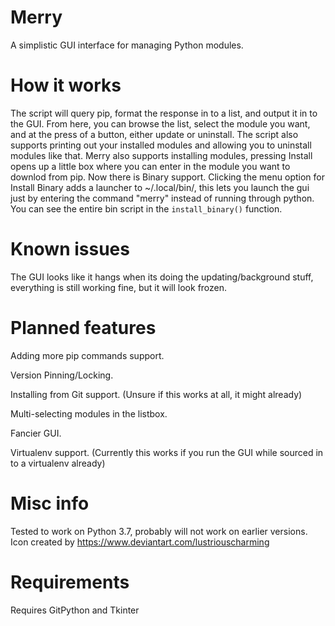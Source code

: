# Merry

A simplistic GUI interface for managing Python modules.

# How it works
The script will query pip, format the response in to a list, and output it in to the GUI.
From here, you can browse the list, select the module you want, and at the press of a button, either update or uninstall.
The script also supports printing out your installed modules and allowing you to uninstall modules like that.
Merry also supports installing modules, pressing Install opens up a little box where you can enter in the module you want to downlod from pip.
Now there is Binary support. Clicking the menu option for Install Binary adds a launcher to ~/.local/bin/, this lets you launch the gui just by entering the command "merry" instead of running through python.
You can see the entire bin script in the `install_binary()` function.

# Known issues
The GUI looks like it hangs when its doing the updating/background stuff, everything is still working fine, but it will look frozen.

# Planned features
Adding more pip commands support.

Version Pinning/Locking.

Installing from Git support. (Unsure if this works at all, it might already)

Multi-selecting modules in the listbox.

Fancier GUI.

Virtualenv support. (Currently this works if you run the GUI while sourced in to a virtualenv already)

# Misc info
Tested to work on Python 3.7, probably will not work on earlier versions.
Icon created by https://www.deviantart.com/lustriouscharming

# Requirements
Requires GitPython and Tkinter




